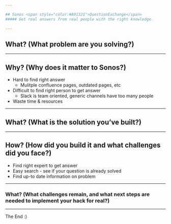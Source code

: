 ```yaml
---

## Sonos <span style="color:#A91321">QuestionExchange</span>
##### Get real answers from real people with the right knowledge.

---
```


## What? (What problem are you solving?)

---

## Why? (Why does it matter to Sonos?)

- Hard to find right answer
  - Mulitple confluence pages, outdated pages, etc
- Difficult to find right person to get answer
  - Slack is team oriented, generic channels have too many people
- Waste time & resources

---

## What? (What is the solution you’ve built?)

---

## How? (How did you build it and what challenges did you face?)

- Find right expert to get answer
- Easy search - see if your question is already solved
- Find up-to date information on problem

---

### What? (What challenges remain, and what next steps are needed to implement your hack for real?)

---

The End :)
